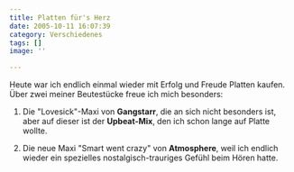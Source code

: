```yaml
---
title: Platten für's Herz
date: 2005-10-11 16:07:39
category: Verschiedenes
tags: []
image: ''

---
```


Heute war ich endlich einmal wieder mit Erfolg und Freude Platten kaufen. Über zwei meiner Beutestücke freue ich mich besonders:  

  

1. Die "Lovesick"-Maxi von **Gangstarr**, die an sich nicht besonders ist, aber auf dieser ist der **Upbeat-Mix**, den ich schon lange auf Platte wollte.  

2. Die neue Maxi "Smart went crazy" von **Atmosphere**, weil ich endlich wieder ein spezielles nostalgisch-trauriges Gefühl beim Hören hatte.
